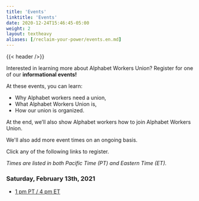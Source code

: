 ```yaml
---
title: 'Events'
linktitle: 'Events'
date: 2020-12-24T15:46:45-05:00
weight: 2
layout: textheavy
aliases: [/reclaim-your-power/events.en.md]
---
```


{{< header />}}

Interested in learning more about Alphabet Workers Union?
Register for one of our **informational events!**

At these events, you can learn:

- Why Alphabet workers need a union,
- What Alphabet Workers Union is,
- How our union is organized.

At the end, we’ll also show Alphabet workers how to join Alphabet Workers Union.

We'll also add more event times on an ongoing basis.

Click any of the following links to register.

_Times are listed in both Pacific Time (PT) and Eastern Time (ET)._

### Saturday, February 13th, 2021

- [1 pm PT / 4 pm ET](https://zoom.us/meeting/register/tJ0sceChqDIvE9fJEx6jdoL7MZ8wNfY3w4HG)
